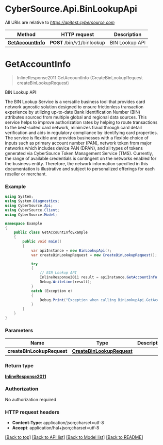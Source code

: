 # CyberSource.Api.BinLookupApi

All URIs are relative to *https://apitest.cybersource.com*

Method | HTTP request | Description
------------- | ------------- | -------------
[**GetAccountInfo**](BinLookupApi.md#getaccountinfo) | **POST** /bin/v1/binlookup | BIN Lookup API


<a name="getaccountinfo"></a>
# **GetAccountInfo**
> InlineResponse2011 GetAccountInfo (CreateBinLookupRequest createBinLookupRequest)

BIN Lookup API

The BIN Lookup Service is a versatile business tool that provides card network agnostic solution designed to ensure frictionless transaction experience by utilizing up-to-date Bank Identification Number (BIN) attributes sourced from multiple global and regional data sources. This service helps to improve authorization rates by helping to route transactions to the best-suited card network, minimizes fraud through card detail verification and aids in regulatory compliance by identifying card properties. The service is flexible and provides businesses  with a flexible choice of inputs such as primary account number (PAN), network token from major networks which includes device PAN (DPAN), and all types of tokens generated via CyberSource Token Management Service (TMS). Currently, the range of available credentials is contingent on the networks enabled for the business entity. Therefore, the network information specified in this documentation is illustrative and subject to personalized offerings for each reseller or merchant. 

### Example
```csharp
using System;
using System.Diagnostics;
using CyberSource.Api;
using CyberSource.Client;
using CyberSource.Model;

namespace Example
{
    public class GetAccountInfoExample
    {
        public void main()
        {
            var apiInstance = new BinLookupApi();
            var createBinLookupRequest = new CreateBinLookupRequest(); // CreateBinLookupRequest | 

            try
            {
                // BIN Lookup API
                InlineResponse2011 result = apiInstance.GetAccountInfo(createBinLookupRequest);
                Debug.WriteLine(result);
            }
            catch (Exception e)
            {
                Debug.Print("Exception when calling BinLookupApi.GetAccountInfo: " + e.Message );
            }
        }
    }
}
```

### Parameters

Name | Type | Description  | Notes
------------- | ------------- | ------------- | -------------
 **createBinLookupRequest** | [**CreateBinLookupRequest**](CreateBinLookupRequest.md)|  | 

### Return type

[**InlineResponse2011**](InlineResponse2011.md)

### Authorization

No authorization required

### HTTP request headers

 - **Content-Type**: application/json;charset=utf-8
 - **Accept**: application/hal+json;charset=utf-8

[[Back to top]](#) [[Back to API list]](../README.md#documentation-for-api-endpoints) [[Back to Model list]](../README.md#documentation-for-models) [[Back to README]](../README.md)

